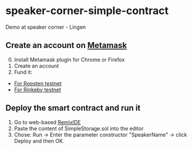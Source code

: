 # speaker-corner-simple-contract
Demo at speaker corner - Lingen

## Create an account on [Metamask](https://metamask.io/)
0. Install Metamask plugin for Chrome or Firefox
1. Create an account
2. Fund it: 
*  [For Ropsten testnet](https://faucet.ropsten.be/)
*  [For Rinkeby testnet](https://faucet.rinkeby.io/)

## Deploy the smart contract and run it
1. Go to web-based [RemixIDE](http://remix.ethereum.org)
2. Paste the content of SimpleStorage.sol into the editor
3. Chose: Run -> Enter the parameter constructor "SpeakerName" -> click Deploy and then OK.